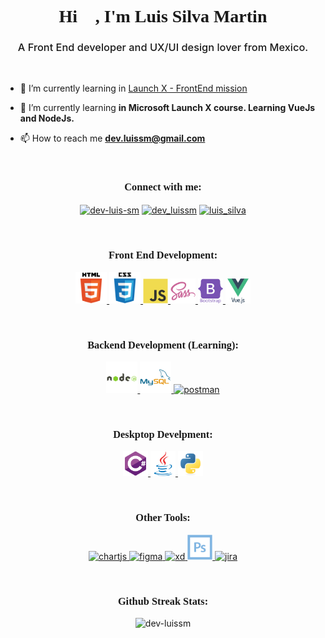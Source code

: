 <h1 align="center" style="font-family: 'Poppins'; font-weight:600;">Hi 👋, I'm Luis Silva Martin</h1>
<h3 align="center" style="font-weight:500;">A Front End developer and UX/UI design lover from Mexico.</h3>
<br>

- 🔭 I’m currently learning in [Launch X - FrontEnd mission](https://github.com/dev-LuisSM/Mision-Frontend)

- 🌱 I’m currently learning **in Microsoft Launch X course. Learning VueJs and NodeJs.**

- 📫 How to reach me **dev.luissm@gmail.com**

<br>

<h3 align="center" style="font-family: 'Poppins'; font-weight:600;">Connect with me:</h3>
<p align="center">
    <a href="https://linkedin.com/in/dev-luis-sm" target="blank"><img align="center"
            src="https://raw.githubusercontent.com/rahuldkjain/github-profile-readme-generator/master/src/images/icons/Social/linked-in-alt.svg"
            alt="dev-luis-sm" height="30" width="40" /></a>
    <a href="https://instagram.com/dev_luissm" target="blank"><img align="center"
            src="https://raw.githubusercontent.com/rahuldkjain/github-profile-readme-generator/master/src/images/icons/Social/instagram.svg"
            alt="dev_luissm" height="30" width="40" /></a>
    <a href="https://dribbble.com/luis_silva" target="blank"><img align="center"
            src="https://raw.githubusercontent.com/rahuldkjain/github-profile-readme-generator/master/src/images/icons/Social/dribbble.svg"
            alt="luis_silva" height="30" width="40" /></a>
</p>

<br>
<h3 align="center" style="font-family: 'Poppins'; font-weight:600;">Front End Development:</h3>
<p align="center">
    <a href="https://www.w3.org/html/" target="_blank" rel="noreferrer">
        <img src="https://raw.githubusercontent.com/devicons/devicon/master/icons/html5/html5-original-wordmark.svg" alt="html5" width="50" height="50" /> </a> 
    <a href="https://www.w3schools.com/css/" target="_blank" rel="noreferrer"> 
        <img src="https://raw.githubusercontent.com/devicons/devicon/master/icons/css3/css3-original-wordmark.svg"alt="css3" width="50" height="50" /> </a>
    <a href="https://developer.mozilla.org/en-US/docs/Web/JavaScript" target="_blank" rel="noreferrer"> 
        <img src="https://raw.githubusercontent.com/devicons/devicon/master/icons/javascript/javascript-original.svg" alt="javascript" width="40" height="40" /> </a> 
    <a href="https://sass-lang.com" target="_blank" rel="noreferrer"> 
        <img src="https://raw.githubusercontent.com/devicons/devicon/master/icons/sass/sass-original.svg" alt="sass" width="40" height="40" /> </a> 
    <a href="https://getbootstrap.com" target="_blank" rel="noreferrer"> 
        <img src="https://raw.githubusercontent.com/devicons/devicon/master/icons/bootstrap/bootstrap-plain-wordmark.svg"alt="bootstrap" width="40" height="40" /> </a> 
    <a href="https://vuejs.org/" target="_blank" rel="noreferrer"> 
        <img src="https://raw.githubusercontent.com/devicons/devicon/master/icons/vuejs/vuejs-original-wordmark.svg"alt="vuejs" width="40" height="40" /> </a> 
</p>
<br>

<h3 align="center" style="font-family: 'Poppins'; font-weight:600;">Backend Development (Learning):</h3>
<p align="center">
    <a href="https://nodejs.org" target="_blank" rel="noreferrer"> 
        <img src="https://raw.githubusercontent.com/devicons/devicon/master/icons/nodejs/nodejs-original-wordmark.svg" alt="nodejs" width="50" height="50"/> </a>
    <a href="https://www.mysql.com/" target="_blank" rel="noreferrer"> 
        <img src="https://raw.githubusercontent.com/devicons/devicon/master/icons/mysql/mysql-original-wordmark.svg"alt="mysql" width="50" height="50" /> </a> 
    <a href="https://postman.com" target="_blank" rel="noreferrer"> 
        <img src="https://www.vectorlogo.zone/logos/getpostman/getpostman-icon.svg" alt="postman" width="40"height="40" /> </a> 
</p>
<br>

<h3 align="center" style="font-family: 'Poppins'; font-weight:600;">Deskptop Develpment:</h3>
<p align="center">
    <a href="https://www.w3schools.com/cs/" target="_blank" rel="noreferrer"> 
        <img src="https://raw.githubusercontent.com/devicons/devicon/master/icons/csharp/csharp-original.svg" alt="csharp" width="40" height="40" /> </a>
    <a href="https://www.java.com" target="_blank" rel="noreferrer"> 
        <img src="https://raw.githubusercontent.com/devicons/devicon/master/icons/java/java-original.svg" alt="java" width="40" height="40"/> </a>
    <a href="https://www.python.org" target="_blank" rel="noreferrer"> 
        <img src="https://raw.githubusercontent.com/devicons/devicon/master/icons/python/python-original.svg" alt="python" width="40" height="40"/> </a>
</p>
<br>



<h3 align="center" style="font-family: 'Poppins'; font-weight:600;">Other Tools:</h3>
<p align="center"> 
    <a href="https://www.chartjs.org" target="_blank" rel="noreferrer"> 
        <img src="https://www.chartjs.org/media/logo-title.svg" alt="chartjs" width="45" height="45" /> </a>
    <a href="https://www.figma.com/" target="_blank" rel="noreferrer">
        <img src="https://www.vectorlogo.zone/logos/figma/figma-icon.svg" alt="figma" width="40" height="40" /> </a>
    <a href="https://www.adobe.com/products/xd.html" target="_blank" rel="noreferrer"> 
        <img src="https://cdn.worldvectorlogo.com/logos/adobe-xd.svg" alt="xd" width="40" height="40" /> </a>
    <a href="https://www.photoshop.com/en" target="_blank" rel="noreferrer"> 
        <img src="https://raw.githubusercontent.com/devicons/devicon/master/icons/photoshop/photoshop-line.svg" alt="photoshop" width="40" height="40"/> </a>
    <a href="https://www.atlassian.com/software/jira" target="_blank" rel="noreferrer"> 
        <img src="https://www.vectorlogo.zone/logos/atlassian_jira/atlassian_jira-icon.svg" alt="jira" width="40" height="40" /> </a>
</p>
<br>

<h3 align="center" style="font-family: 'Poppins'; font-weight:600;">Github Streak Stats:</h3>
<p align="center"><img src="https://github-readme-streak-stats.herokuapp.com/?user=dev-luissm&theme=dark" alt="dev-luissm" /></p>
